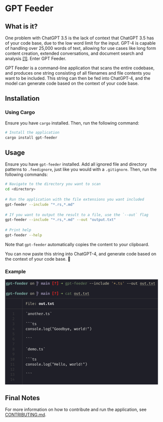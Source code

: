 # GPT Feeder

## What is it?

One problem with ChatGPT 3.5 is the lack of context that ChatGPT 3.5 has of your code base, due to the low word limit for the input. GPT-4 is capable of handling over 25,000 words of text, allowing for use cases like long form content creation, extended conversations, and document search and analysis [[1]](https://openai.com/product/gpt-4). Enter GPT Feeder.

GPT Feeder is a command-line application that scans the entire codebase, and produces one string consisting of all filenames and file contents you want to be included. This string can then be fed into ChatGPT-4, and the model can generate code based on the context of your code base.

## Installation

### Using Cargo

Ensure you have `cargo` installed. Then, run the following command:

```bash
# Install the application
cargo install gpt-feeder
```

## Usage

Ensure you have `gpt-feeder` installed. Add all ignored file and directory patterns to `.feedignore`, just like you would with a `.gitignore`. Then, run the following commands:

```bash
# Navigate to the directory you want to scan
cd <directory>

# Run the application with the file extensions you want included
gpt-feeder --include "*.rs,*.md"

# If you want to output the result to a file, use the `--out` flag
gpt-feeder --include "*.rs,*.md" --out "output.txt"

# Print help
gpt-feeder --help
```

Note that `gpt-feeder` automatically copies the content to your clipboard.

You can now paste this string into ChatGPT-4, and generate code based on the context of your code base. 🚀

### Example

![Demo](/static/demo.png)

## Final Notes

For more information on how to contribute and run the application, see [CONTRIBUTING.md](CONTRIBUTING.md).
